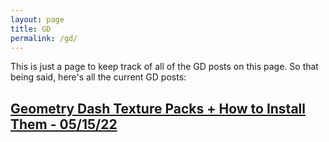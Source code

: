 ```yaml
---
layout: page
title: GD
permalink: /gd/
---
```


This is just a page to keep track of all of the GD posts on this page. So that being said, here's all the current GD posts:

## [Geometry Dash Texture Packs + How to Install Them - 05/15/22](https://tristeamer.github.io/gd/2022/05/15/texture-packs.html)
